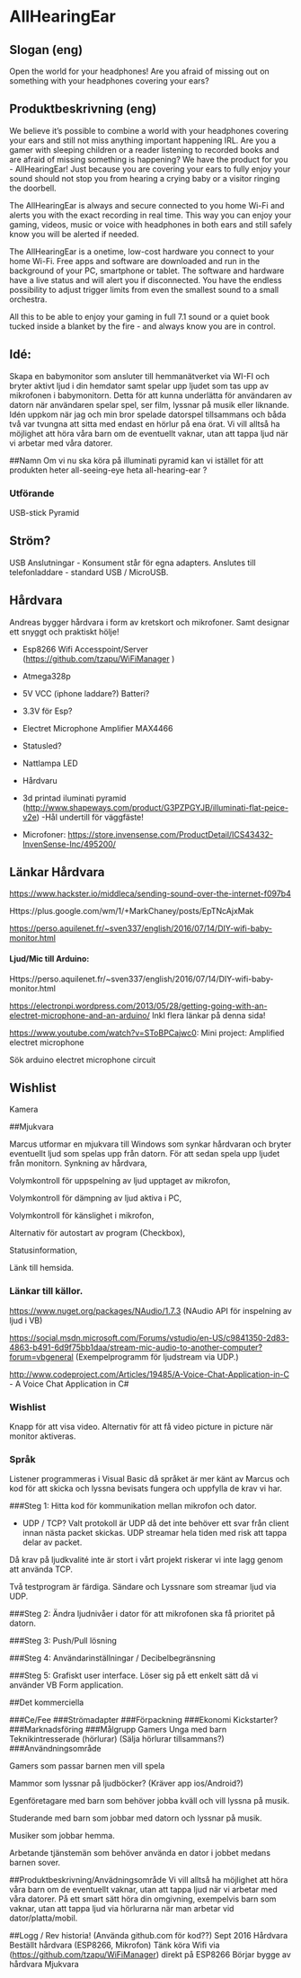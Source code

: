 ﻿# AllHearingEar
 
## Slogan (eng)
Open the world for your headphones!
Are you afraid of missing out on something with your headphones covering your ears? 

## Produktbeskrivning (eng)
We believe it’s possible to combine a world with your headphones covering your ears and still not miss anything important happening IRL. Are you a gamer with sleeping children or a reader listening to recorded books and are afraid of missing something is happening? We have the product for you - AllHearingEar! Just because you are covering your ears to fully enjoy your sound should not stop you from hearing a crying baby or a visitor ringing the doorbell. 

The AllHearingEar is always and secure connected to you home Wi-Fi and alerts you with the exact recording in real time. This way you can enjoy your gaming, videos, music or voice with headphones in both ears and still safely know you will be alerted if needed.

The AllHearingEar is a onetime, low-cost hardware you connect to your home Wi-Fi. Free apps and software are downloaded and run in the background of your PC, smartphone or tablet. The software and hardware have a live status and will alert you if disconnected. You have the endless possibility to adjust trigger limits from even the smallest sound to a small orchestra.

All this to be able to enjoy your gaming in full 7.1 sound or a quiet book tucked inside a blanket by the fire - and always know you are in control.


## Idé:
Skapa en babymonitor som ansluter till hemmanätverket via WI-FI och bryter aktivt ljud i din hemdator samt spelar upp ljudet som tas upp av mikrofonen i babymonitorn. 
Detta för att kunna underlätta för användaren av datorn när användaren spelar spel, ser film, lyssnar på musik eller liknande.
Idén uppkom när jag och min bror spelade datorspel tillsammans och båda två var tvungna att sitta med endast en hörlur på ena örat.
Vi vill alltså ha möjlighet att höra våra barn om de eventuellt vaknar, utan att tappa ljud när vi arbetar med våra datorer.

##Namn
Om vi nu ska köra på illuminati pyramid kan vi istället för att produkten heter all-seeing-eye heta all-hearing-ear ?

### Utförande
USB-stick
Pyramid

## Ström?

USB Anslutningar - Konsument står för egna adapters.
Anslutes till telefonladdare - standard USB / MicroUSB.

## Hårdvara

Andreas bygger hårdvara i form av kretskort och mikrofoner. Samt designar ett snyggt och praktiskt hölje!

- Esp8266 Wifi Accesspoint/Server (https://github.com/tzapu/WiFiManager )

- Atmega328p

- 5V VCC (iphone laddare?) Batteri?

- 3.3V för Esp?

- Electret Microphone Amplifier MAX4466

- Statusled?

- Nattlampa LED

- Hårdvaru

- 3d printad iluminati pyramid (http://www.shapeways.com/product/G3PZPGYJB/illuminati-flat-peice-v2e)
-Hål undertill för väggfäste!

- Microfoner: https://store.invensense.com/ProductDetail/ICS43432-InvenSense-Inc/495200/

## Länkar Hårdvara

https://www.hackster.io/middleca/sending-sound-over-the-internet-f097b4

Https://plus.google.com/wm/1/+MarkChaney/posts/EpTNcAjxMak

https://perso.aquilenet.fr/~sven337/english/2016/07/14/DIY-wifi-baby-monitor.html

#### Ljud/Mic till Arduino:

Https://perso.aquilenet.fr/~sven337/english/2016/07/14/DIY-wifi-baby-monitor.html

https://electronpi.wordpress.com/2013/05/28/getting-going-with-an-electret-microphone-and-an-arduino/
Inkl flera länkar på denna sida!

https://www.youtube.com/watch?v=SToBPCajwc0: Mini project: Amplified electret microphone 

Sök arduino electret microphone circuit

## Wishlist
Kamera

##Mjukvara

Marcus utformar en mjukvara till Windows som synkar hårdvaran och bryter eventuellt ljud som spelas upp från datorn. För att sedan spela upp ljudet från monitorn.
Synkning av hårdvara,
 
Volymkontroll för uppspelning av ljud upptaget av mikrofon, 

Volymkontroll för dämpning av ljud aktiva i PC,
 
Volymkontroll för känslighet i mikrofon,
 
Alternativ för autostart av program (Checkbox),
 
Statusinformation, 

Länk till hemsida.

### Länkar till källor.

https://www.nuget.org/packages/NAudio/1.7.3 (NAudio API för inspelning av ljud i VB)

https://social.msdn.microsoft.com/Forums/vstudio/en-US/c9841350-2d83-4863-b491-6d9f75bb1daa/stream-mic-audio-to-another-computer?forum=vbgeneral (Exempelprogramm för ljudstream via UDP.)

http://www.codeproject.com/Articles/19485/A-Voice-Chat-Application-in-C - A Voice Chat Application in C#

### Wishlist
Knapp för att visa video.
Alternativ för att få video picture in picture när monitor aktiveras.

### Språk
Listener programmeras i Visual Basic då språket är mer känt av Marcus och kod för att skicka och lyssna bevisats fungera och uppfylla de krav vi har.

###Steg 1: Hitta kod för kommunikation mellan mikrofon och dator.
- UDP / TCP?
Valt protokoll är UDP då det inte behöver ett svar från client innan nästa packet skickas. UDP streamar hela tiden med risk att tappa delar av packet.
 
Då krav på ljudkvalité inte är stort i vårt projekt riskerar vi inte lagg genom att använda TCP.

Två testprogram är färdiga. Sändare och Lyssnare som streamar ljud via UDP. 

###Steg 2: Ändra ljudnivåer i dator för att mikrofonen ska få prioritet på datorn.

###Steg 3: Push/Pull lösning

###Steg 4: Användarinställningar / Decibelbegränsning

###Steg 5: Grafiskt user interface.
Löser sig på ett enkelt sätt då vi använder VB Form application.

##Det kommerciella

###Ce/Fee
###Strömadapter
###Förpackning
###Ekonomi
Kickstarter?
###Marknadsföring
###Målgrupp
Gamers
Unga med barn
Teknikintresserade (hörlurar) (Sälja hörlurar tillsammans?)
###Användningsområde

Gamers som passar barnen men vill spela

Mammor som lyssnar på ljudböcker? (Kräver app ios/Android?)

Egenföretagare med barn som behöver jobba kväll och vill lyssna på musik.

Studerande med barn som jobbar med datorn och lyssnar på musik.

Musiker som jobbar hemma.

Arbetande tjänstemän som behöver använda en dator i jobbet medans barnen sover.

##Produktbeskrivning/Anvädningsområde
Vi vill alltså ha möjlighet att höra våra barn om de eventuellt vaknar, utan att tappa ljud när vi arbetar med våra datorer.
På ett smart sätt höra din omgivning, exempelvis barn som vaknar, utan att tappa ljud via hörlurarna när man arbetar vid dator/platta/mobil.

##Logg / Rev historia! (Använda github.com för kod??)
Sept 2016
Hårdvara
Beställt hårdvara (ESP8266, Mikrofon)
Tänk köra Wifi via (https://github.com/tzapu/WiFiManager) direkt på ESP8266
Börjar bygge av hårdvara
Mjukvara


